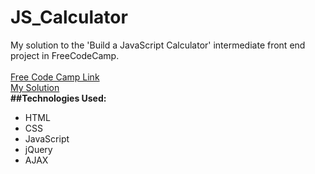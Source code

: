 # JS_Calculator
My solution to the 'Build a JavaScript Calculator' intermediate front end project in FreeCodeCamp.
</br>
</br>
<a href="https://www.freecodecamp.com/challenges/build-a-javascript-calculator">Free Code Camp Link</a>
</br>
<a href="https://codepen.io/AswiniSurabhi/full/mmZjmZ/">My Solution</a>
</br>
<b>##Technologies Used:</b>

<ul>
<li>HTML</li>
<li>CSS</li>
<li>JavaScript</li>
<li>jQuery</li>
<li>AJAX</li>
